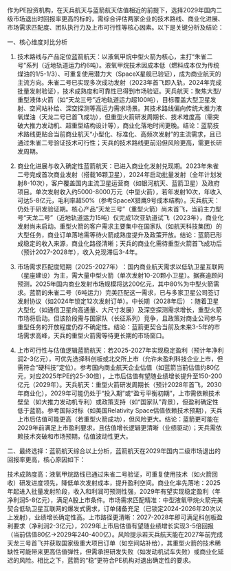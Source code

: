 

作为PE投资机构，在天兵航天与蓝箭航天估值相近的前提下，选择2029年国内二级市场退出时回报率更高的标的，需综合评估两家企业的技术路线、商业化进展、市场需求匹配度、团队执行力及上市可行性等核心因素。以下是关键分析及结论：

​​一、核心维度对比分析​​
1. ​​技术路线与产品定位​​
​​蓝箭航天​​：以​​液氧甲烷中型火箭​​为核心，主打“朱雀二号”系列（近地轨道运力约6吨）。液氧甲烷技术因成本低（燃料成本仅为传统煤油的1/5-1/3）、可重复使用潜力大（SpaceX星舰已验证），成为商业航天的主流方向。朱雀二号已实现多次成功发射（2023年首飞即入轨，2024年完成批量发射验证），技术成熟度和可靠性已得到市场验证。
​​天兵航天​​：聚焦​​大型/重型液体火箭​​（如“天龙三号”近地轨道运力超100吨），目标覆盖大型卫星发射、空间站补给、深空探测等高运力需求场景。其技术路线偏向传统大推力液氧煤油（天龙二号已首飞成功），但重型火箭研发周期长、技术难度高（需突破大推力发动机、超重型结构设计等），商业化落地时间更晚。
​​结论​​：蓝箭技术路线更贴合当前商业航天“小型化、标准化、高频次发射”的主流需求，且已通过朱雀二号验证技术可行性；天兵的技术路线更前沿但风险更高，需更长研发周期。

2. ​​商业化进展与收入确定性​​
​​蓝箭航天​​：已进入​​商业化发射兑现期​​。2023年朱雀二号完成首次商业发射（搭载16颗卫星），2024年启动批量发射（全年计划发射8-10次），客户覆盖国内主流卫星运营商（如银河航天、蓝箭卫星）及政府项目。单次发射收入约5000-8000万元（中型火箭），若年发射10次，年收入可达5-8亿元，毛利率超50%（参考SpaceX猎鹰9号成本结构）。
​​天兵航天​​：仍处于​​研发验证期​​。核心产品“天龙三号”（重型火箭）尚未首飞，当前主力型号“天龙二号”（近地轨道运力15吨）仅完成1次亚轨道试飞（2023年），商业化发射尚未启动。重型火箭的客户需求主要集中在国家队（如航天科技集团）的大型任务，商业订单落地需等待火箭成熟度提升及政策开放。
​​结论​​：蓝箭已形成稳定的收入来源，商业化路径清晰；天兵的商业化需待重型火箭首飞成功后（预计2027-2028年），收入兑现滞后3-4年。

3. ​​市场需求匹配度​​
​​短期（2025-2027年）​​：国内商业航天需求以​​低轨卫星互联网（星座建设）​​为主，需大量中型火箭（单次发射10-20颗小卫星）。据赛迪顾问预测，2025年国内商业发射市场规模将达200亿元，其中80%为中型火箭需求。蓝箭的朱雀二号（6吨运力）完美匹配这一需求，已与多家卫星公司签订发射协议（如2024年锁定12次发射订单）。
​​中长期（2028年后）​​：随着卫星大型化（如通信卫星向高通量、大尺寸发展）及深空探测需求增长，重型火箭市场将启动。但该阶段需与国家队（长征系列）竞争，且政策对商业公司参与重型任务的开放程度仍存不确定性。
​​结论​​：蓝箭更契合当前及未来3-5年的市场需求高峰，天兵的重型火箭需等待更长期的市场窗口。

4. ​​上市可行性与估值逻辑​​
​​蓝箭航天​​：若2025-2027年实现稳定盈利（预计年净利润2-3亿元），可优先选择科创板或北交所上市（允许未盈利科技企业上市，但需符合“硬科技”定位）。参考国内商业航天企业估值（如蓝箭当前估值约80亿元，对应2025年PE约25-30倍），上市后估值有望随业绩增长提升至150-200亿元（2029年）。
​​天兵航天​​：重型火箭研发周期长（预计2028年首飞，2030年商业化），2029年可能仍处于“投入期”或“盈亏平衡初期”，上市需依赖技术壁垒（如大推力发动机专利）或政策支持（如“国家队”背景），但盈利确定性低于蓝箭。参考国际对标（如美国Relativity Space估值依赖技术预期），天兵上市后估值可能更高（若重型火箭成功），但风险更大。
​​结论​​：蓝箭更可能在2029年前满足上市盈利要求，且估值增长逻辑更清晰（业绩驱动）；天兵需依赖技术突破和市场预期，估值波动性更大。

​​二、最终选择：蓝箭航天​​
综合以上分析，​​蓝箭航天在2029年国内二级市场退出的回报率更高​​，核心原因如下：

​​技术成熟度高​​：液氧甲烷路线已通过朱雀二号验证，可重复使用技术（如火箭回收）研发进度领先，降低单次发射成本，提升盈利空间。
​​商业化率先落地​​：2025年起进入批量发射阶段，收入和利润可预测性强，2029年有望实现稳定盈利（年净利润5-8亿元），满足A股上市条件。
​​市场需求匹配精准​​：中型液氧甲烷火箭完美契合低轨卫星互联网的爆发式需求，订单储备充足（已锁定2024-2026年20次以上发射），业绩增长确定性高。
​​上市路径更清晰​​：2027-2028年即可满足科创板盈利要求（净利润2-3亿元），2029年上市后估值有望随业绩增长实现3-5倍回报（当前估值80亿→2029年240-400亿）。
​​风险提示​​
若天兵航天能在2027年前完成天龙三号首飞并获取国家级重大项目订单（如空间站补给），其重型火箭的技术稀缺性可能带来更高估值弹性，但需承担研发失败（如发动机试车失败）或商业化延迟的风险。相比之下，蓝箭的“稳”更符合PE机构对退出确定性的要求。

